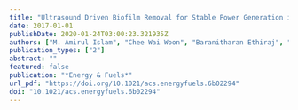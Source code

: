```yaml
---
title: "Ultrasound Driven Biofilm Removal for Stable Power Generation in Microbial Fuel Cell"
date: 2017-01-01
publishDate: 2020-01-24T03:00:23.321935Z
authors: ["M. Amirul Islam", "Chee Wai Woon", "Baranitharan Ethiraj", "Chin Kui Cheng", "Abu Yousuf", "Md Maksudur Rahman Khan"]
publication_types: ["2"]
abstract: ""
featured: false
publication: "*Energy & Fuels*"
url_pdf: "https://doi.org/10.1021/acs.energyfuels.6b02294"
doi: "10.1021/acs.energyfuels.6b02294"
---
```


